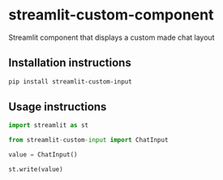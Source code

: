 # streamlit-custom-component

Streamlit component that displays a custom made chat layout

## Installation instructions

```sh
pip install streamlit-custom-input
```

## Usage instructions

```python
import streamlit as st

from streamlit-custom-input import ChatInput

value = ChatInput()

st.write(value)
```